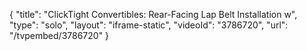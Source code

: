 {
    "title": "ClickTight Convertibles: Rear-Facing Lap Belt Installation w",
    "type": "solo",
    "layout": "iframe-static",
    "videoId": "3786720",
    "url": "\/tvpembed\/3786720"
}